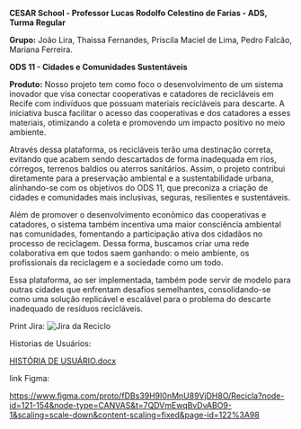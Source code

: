 **CESAR School - Professor Lucas Rodolfo Celestino de Farias - ADS, Turma Regular**

**Grupo:** João Lira, Thaissa Fernandes, Priscila Maciel de Lima, Pedro Falcão, Mariana Ferreira.

**ODS 11 - Cidades e Comunidades Sustentáveis**

**Produto:**
Nosso projeto tem como foco o desenvolvimento de um sistema inovador que visa conectar cooperativas e catadores de recicláveis em Recife com indivíduos que possuam materiais recicláveis para descarte. A iniciativa busca facilitar o acesso das cooperativas e dos catadores a esses materiais, otimizando a coleta e promovendo um impacto positivo no meio ambiente. 

Através dessa plataforma, os recicláveis terão uma destinação correta, evitando que acabem sendo descartados de forma inadequada em rios, córregos, terrenos baldios ou aterros sanitários. Assim, o projeto contribui diretamente para a preservação ambiental e a sustentabilidade urbana, alinhando-se com os objetivos do ODS 11, que preconiza a criação de cidades e comunidades mais inclusivas, seguras, resilientes e sustentáveis.

Além de promover o desenvolvimento econômico das cooperativas e catadores, o sistema também incentiva uma maior consciência ambiental nas comunidades, fomentando a participação ativa dos cidadãos no processo de reciclagem. Dessa forma, buscamos criar uma rede colaborativa em que todos saem ganhando: o meio ambiente, os profissionais da reciclagem e a sociedade como um todo.

Essa plataforma, ao ser implementada, também pode servir de modelo para outras cidades que enfrentam desafios semelhantes, consolidando-se como uma solução replicável e escalável para o problema do descarte inadequado de resíduos recicláveis.

Print Jira:
![Jira da Reciclo](https://github.com/user-attachments/assets/f268839c-6533-4440-874e-7eeabf35e0f3)

Historias de Usuários:

[HISTÓRIA DE USUÁRIO.docx](https://github.com/user-attachments/files/16852381/HISTORIA.DE.USUARIO.docx)

link Figma:

https://www.figma.com/proto/fDBs39H9I0nMnU89VjDH8O/Recicla?node-id=121-154&node-type=CANVAS&t=7QDVmEwqBvDvABO9-1&scaling=scale-down&content-scaling=fixed&page-id=122%3A98
